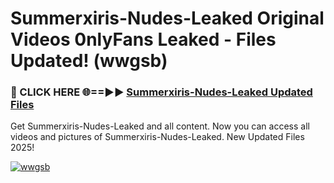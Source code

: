 # Summerxiris-Nudes-Leaked Original Videos 0nlyFans Leaked - Files Updated! (wwgsb)

<h3>🔴 CLICK HERE 🌐==►► <a href="https://tinyurl.com/yc6ubb5a" rel="nofollow">Summerxiris-Nudes-Leaked Updated Files</a></h3>

Get Summerxiris-Nudes-Leaked and all content. Now you can access all videos and pictures of Summerxiris-Nudes-Leaked. New Updated Files 2025!

[![wwgsb](https://i.imgur.com/7eu0CRL.gif)](https://tinyurl.com/yc6ubb5a)
